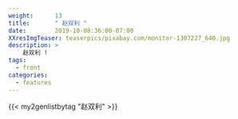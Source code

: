 ```yaml
---
weight:      13
title:       " 赵双利 "
date:        2019-10-08:36:00-07:00
XXresImgTeaser: teaserpics/pixabay.com/monitor-1307227_640.jpg
description: >
    赵双利 !
tags:
  - front
categories:
  - features
---
```


{{< my2genlistbytag "赵双利" >}}


